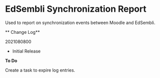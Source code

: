 # EdSembli Synchronization Report

Used to report on synchronization events between Moodle and EdSembli.

** Change Log**

2021080800
- Initial Release

**To Do**

Create a task to expire log entries.
